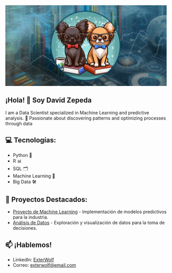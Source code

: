 <!-- Banner -->
<p align="center">
  <img src="https://github.com/DavidZepedaC/DavidZepedaC/blob/d08ffaf1bebe7fe4a1902f44bd303d2b8b563bd1/BANNER2GS.png" />
</p>

## ¡Hola! 👋 Soy David Zepeda 

I am a Data Scientist specialized in Machine Learning and predictive analysis. 🚀 Passionate about discovering patterns and optimizing processes through data

## 💻 Tecnologías:
- Python 🐍
- R 📊
- SQL 🗂️
- Machine Learning 🤖
- Big Data 🛠️

## 🚀 Proyectos Destacados:
- [Proyecto de Machine Learning](https://github.com/ExterWolf/proyecto-ml) - Implementación de modelos predictivos para la industria.
- [Análisis de Datos](https://github.com/ExterWolf/analisis-datos) - Exploración y visualización de datos para la toma de decisiones.

## 📫 ¡Hablemos!
- LinkedIn: [ExterWolf](https://www.linkedin.com/in/exterwolf)
- Correo: exterwolf@email.com

